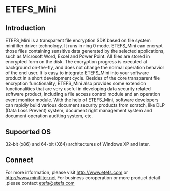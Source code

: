 # ETEFS_Mini
## Introduction
ETEFS_Mini is a transparent file encryption SDK based on file system minifilter driver technology. It runs in ring 0 mode. ETEFS_Mini can encrypt those files containing sensitive data generated by the selected applications, such as Microsoft Word, Excel and Power Point. All files are stored in encrypted form on the disk. The encryption progress is executed at background on-the-fly, and does not change the normal operation behavior of the end user. It is easy to integrate ETEFS_Mini into your software product in a short development cycle. Besides of the core transparent file encryption functionality, ETEFS_Mini also provides some extension functionalities that are very useful in developing data security related software product, including a file access control module and an operation event monitor module. With the help of ETEFS_Mini, software developers can rapidly build various document security products from scratch, like DLP (Data Loss Prevent) system, document right management system and document operation auditing system, etc. 
## Supoorted OS
32-bit (x86) and 64-bit (X64) architectures of Windows XP and later.
## Connect
For more information, please visit 
http://www.etefs.com  or
http://www.minifilter.net
For business coroperation or more product detail ,please contact
etefs@etefs.com
